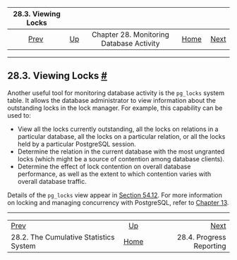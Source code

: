 <!--?xml version="1.0" encoding="UTF-8" standalone="no"?-->

|                           28.3. Viewing Locks                           |                                                                  |                                          |                                                       |                                                             |
| :---------------------------------------------------------------------: | :--------------------------------------------------------------- | :--------------------------------------: | ----------------------------------------------------: | ----------------------------------------------------------: |
| [Prev](monitoring-stats.html "28.2. The Cumulative Statistics System")  | [Up](monitoring.html "Chapter 28. Monitoring Database Activity") | Chapter 28. Monitoring Database Activity | [Home](index.html "PostgreSQL 17devel Documentation") |  [Next](progress-reporting.html "28.4. Progress Reporting") |

***

## 28.3. Viewing Locks [#](#MONITORING-LOCKS)

Another useful tool for monitoring database activity is the `pg_locks` system table. It allows the database administrator to view information about the outstanding locks in the lock manager. For example, this capability can be used to:

* View all the locks currently outstanding, all the locks on relations in a particular database, all the locks on a particular relation, or all the locks held by a particular PostgreSQL session.
* Determine the relation in the current database with the most ungranted locks (which might be a source of contention among database clients).
* Determine the effect of lock contention on overall database performance, as well as the extent to which contention varies with overall database traffic.

Details of the `pg_locks` view appear in [Section 54.12](view-pg-locks.html "54.12. pg_locks"). For more information on locking and managing concurrency with PostgreSQL, refer to [Chapter 13](mvcc.html "Chapter 13. Concurrency Control").

***

|                                                                         |                                                                  |                                                             |
| :---------------------------------------------------------------------- | :--------------------------------------------------------------: | ----------------------------------------------------------: |
| [Prev](monitoring-stats.html "28.2. The Cumulative Statistics System")  | [Up](monitoring.html "Chapter 28. Monitoring Database Activity") |  [Next](progress-reporting.html "28.4. Progress Reporting") |
| 28.2. The Cumulative Statistics System                                  |       [Home](index.html "PostgreSQL 17devel Documentation")      |                                    28.4. Progress Reporting |
